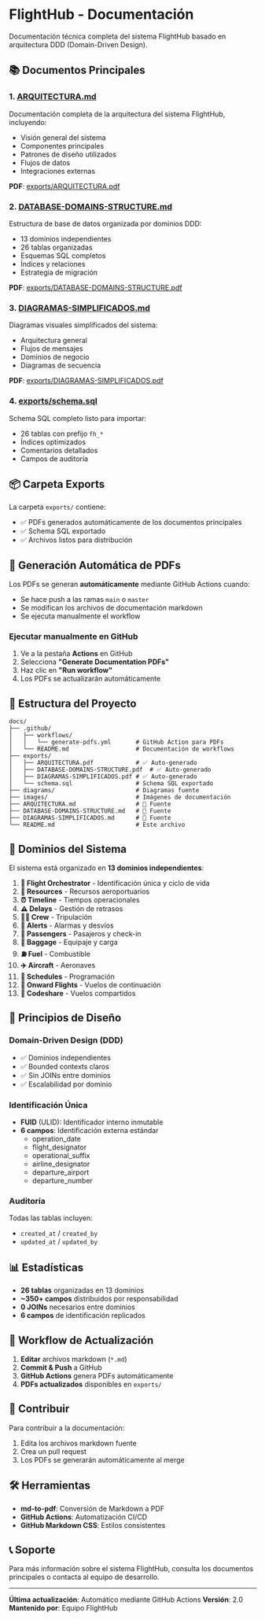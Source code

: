 # FlightHub - Documentación

Documentación técnica completa del sistema FlightHub basado en arquitectura DDD (Domain-Driven Design).

## 📚 Documentos Principales

### 1. [ARQUITECTURA.md](ARQUITECTURA.md)
Documentación completa de la arquitectura del sistema FlightHub, incluyendo:
- Visión general del sistema
- Componentes principales
- Patrones de diseño utilizados
- Flujos de datos
- Integraciones externas

**PDF**: [exports/ARQUITECTURA.pdf](exports/ARQUITECTURA.pdf)

### 2. [DATABASE-DOMAINS-STRUCTURE.md](DATABASE-DOMAINS-STRUCTURE.md)
Estructura de base de datos organizada por dominios DDD:
- 13 dominios independientes
- 26 tablas organizadas
- Esquemas SQL completos
- Índices y relaciones
- Estrategia de migración

**PDF**: [exports/DATABASE-DOMAINS-STRUCTURE.pdf](exports/DATABASE-DOMAINS-STRUCTURE.pdf)

### 3. [DIAGRAMAS-SIMPLIFICADOS.md](DIAGRAMAS-SIMPLIFICADOS.md)
Diagramas visuales simplificados del sistema:
- Arquitectura general
- Flujos de mensajes
- Dominios de negocio
- Diagramas de secuencia

**PDF**: [exports/DIAGRAMAS-SIMPLIFICADOS.pdf](exports/DIAGRAMAS-SIMPLIFICADOS.pdf)

### 4. [exports/schema.sql](exports/schema.sql)
Schema SQL completo listo para importar:
- 26 tablas con prefijo `fh_*`
- Índices optimizados
- Comentarios detallados
- Campos de auditoría

## 📦 Carpeta Exports

La carpeta `exports/` contiene:
- ✅ PDFs generados automáticamente de los documentos principales
- ✅ Schema SQL exportado
- ✅ Archivos listos para distribución

## 🤖 Generación Automática de PDFs

Los PDFs se generan **automáticamente** mediante GitHub Actions cuando:
- Se hace push a las ramas `main` o `master`
- Se modifican los archivos de documentación markdown
- Se ejecuta manualmente el workflow

### Ejecutar manualmente en GitHub

1. Ve a la pestaña **Actions** en GitHub
2. Selecciona **"Generate Documentation PDFs"**
3. Haz clic en **"Run workflow"**
4. Los PDFs se actualizarán automáticamente

## 📁 Estructura del Proyecto

```
docs/
├── .github/
│   ├── workflows/
│   │   └── generate-pdfs.yml       # GitHub Action para PDFs
│   └── README.md                   # Documentación de workflows
├── exports/
│   ├── ARQUITECTURA.pdf            # ✅ Auto-generado
│   ├── DATABASE-DOMAINS-STRUCTURE.pdf  # ✅ Auto-generado
│   ├── DIAGRAMAS-SIMPLIFICADOS.pdf # ✅ Auto-generado
│   └── schema.sql                  # Schema SQL exportado
├── diagrams/                       # Diagramas fuente
├── images/                         # Imágenes de documentación
├── ARQUITECTURA.md                 # 📄 Fuente
├── DATABASE-DOMAINS-STRUCTURE.md   # 📄 Fuente
├── DIAGRAMAS-SIMPLIFICADOS.md      # 📄 Fuente
└── README.md                       # Este archivo
```

## 🔧 Dominios del Sistema

El sistema está organizado en **13 dominios independientes**:

1. **🎯 Flight Orchestrator** - Identificación única y ciclo de vida
2. **📍 Resources** - Recursos aeroportuarios
3. **⏰ Timeline** - Tiempos operacionales
4. **⚠️ Delays** - Gestión de retrasos
5. **👨‍✈️ Crew** - Tripulación
6. **🚨 Alerts** - Alarmas y desvíos
7. **👥 Passengers** - Pasajeros y check-in
8. **🎒 Baggage** - Equipaje y carga
9. **⛽ Fuel** - Combustible
10. **✈️ Aircraft** - Aeronaves
11. **📅 Schedules** - Programación
12. **🔄 Onward Flights** - Vuelos de continuación
13. **🤝 Codeshare** - Vuelos compartidos

## 🚀 Principios de Diseño

### Domain-Driven Design (DDD)
- ✅ Dominios independientes
- ✅ Bounded contexts claros
- ✅ Sin JOINs entre dominios
- ✅ Escalabilidad por dominio

### Identificación Única
- **FUID** (ULID): Identificador interno inmutable
- **6 campos**: Identificación externa estándar
  - operation_date
  - flight_designator
  - operational_suffix
  - airline_designator
  - departure_airport
  - departure_number

### Auditoría
Todas las tablas incluyen:
- `created_at` / `created_by`
- `updated_at` / `updated_by`

## 📊 Estadísticas

- **26 tablas** organizadas en 13 dominios
- **~350+ campos** distribuidos por responsabilidad
- **0 JOINs** necesarios entre dominios
- **6 campos** de identificación replicados

## 🔄 Workflow de Actualización

1. **Editar** archivos markdown (`*.md`)
2. **Commit & Push** a GitHub
3. **GitHub Actions** genera PDFs automáticamente
4. **PDFs actualizados** disponibles en `exports/`

## 📝 Contribuir

Para contribuir a la documentación:

1. Edita los archivos markdown fuente
2. Crea un pull request
3. Los PDFs se generarán automáticamente al merge

## 🛠️ Herramientas

- **md-to-pdf**: Conversión de Markdown a PDF
- **GitHub Actions**: Automatización CI/CD
- **GitHub Markdown CSS**: Estilos consistentes

## 📞 Soporte

Para más información sobre el sistema FlightHub, consulta los documentos principales o contacta al equipo de desarrollo.

---

**Última actualización**: Automático mediante GitHub Actions
**Versión**: 2.0
**Mantenido por**: Equipo FlightHub
